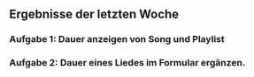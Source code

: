 ## Ergebnisse der letzten Woche

### Aufgabe 1: Dauer anzeigen von Song und Playlist



### Aufgabe 2: Dauer eines Liedes im Formular ergänzen.


